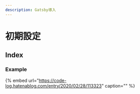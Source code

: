 ```yaml
---
description: Gatsby導入
---
```


# 初期設定

## Index

### Example

{% embed url="https://code-log.hatenablog.com/entry/2020/02/28/113323" caption="" %}

